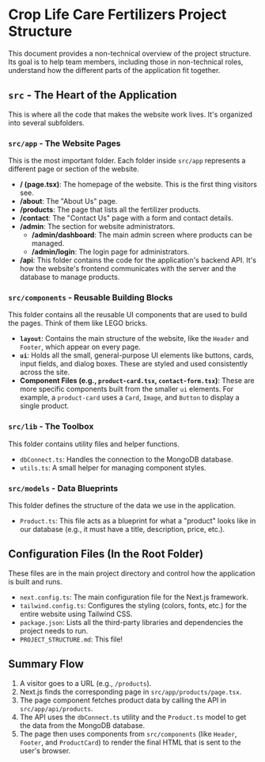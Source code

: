 # Crop Life Care Fertilizers Project Structure

This document provides a non-technical overview of the project structure. Its goal is to help team members, including those in non-technical roles, understand how the different parts of the application fit together.

## `src` - The Heart of the Application

This is where all the code that makes the website work lives. It's organized into several subfolders.

### `src/app` - The Website Pages

This is the most important folder. Each folder inside `src/app` represents a different page or section of the website.

-   **/ (page.tsx)**: The homepage of the website. This is the first thing visitors see.
-   **/about**: The "About Us" page.
-   **/products**: The page that lists all the fertilizer products.
-   **/contact**: The "Contact Us" page with a form and contact details.
-   **/admin**: The section for website administrators.
    -   **/admin/dashboard**: The main admin screen where products can be managed.
    -   **/admin/login**: The login page for administrators.
-   **/api**: This folder contains the code for the application's backend API. It's how the website's frontend communicates with the server and the database to manage products.

### `src/components` - Reusable Building Blocks

This folder contains all the reusable UI components that are used to build the pages. Think of them like LEGO bricks.

-   **`layout`**: Contains the main structure of the website, like the `Header` and `Footer`, which appear on every page.
-   **`ui`**: Holds all the small, general-purpose UI elements like buttons, cards, input fields, and dialog boxes. These are styled and used consistently across the site.
-   **Component Files (e.g., `product-card.tsx`, `contact-form.tsx`)**: These are more specific components built from the smaller `ui` elements. For example, a `product-card` uses a `Card`, `Image`, and `Button` to display a single product.

### `src/lib` - The Toolbox

This folder contains utility files and helper functions.

-   `dbConnect.ts`: Handles the connection to the MongoDB database.
-   `utils.ts`: A small helper for managing component styles.

### `src/models` - Data Blueprints

This folder defines the structure of the data we use in the application.

-   `Product.ts`: This file acts as a blueprint for what a "product" looks like in our database (e.g., it must have a title, description, price, etc.).

## Configuration Files (In the Root Folder)

These files are in the main project directory and control how the application is built and runs.

-   `next.config.ts`: The main configuration file for the Next.js framework.
-   `tailwind.config.ts`: Configures the styling (colors, fonts, etc.) for the entire website using Tailwind CSS.
-   `package.json`: Lists all the third-party libraries and dependencies the project needs to run.
-   `PROJECT_STRUCTURE.md`: This file!

## Summary Flow

1.  A visitor goes to a URL (e.g., `/products`).
2.  Next.js finds the corresponding page in `src/app/products/page.tsx`.
3.  The page component fetches product data by calling the API in `src/app/api/products`.
4.  The API uses the `dbConnect.ts` utility and the `Product.ts` model to get the data from the MongoDB database.
5.  The page then uses components from `src/components` (like `Header`, `Footer`, and `ProductCard`) to render the final HTML that is sent to the user's browser.
